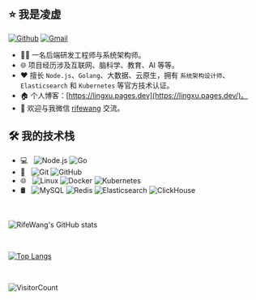 
## ⭐ 我是凌虚

[![Github](https://img.shields.io/badge/-Github-000?style=flat&logo=Github&logoColor=white)](https://github.com/RifeWang)   [![Gmail](https://img.shields.io/badge/-rifewang@gmail.com-c14438?style=flat&logo=Gmail&logoColor=white&link=mailto:rifewang@gmail.com)](mailto:rifewang@gmail.com)

- 🧑‍💻 一名后端研发工程师与系统架构师。
- 🌐 项目经历涉及互联网、脑科学、教育、AI 等等。
- ❤️ 擅长 `Node.js`、`Golang`、大数据、云原生，拥有 `系统架构设计师`、`Elasticsearch` 和 `Kubernetes` 等官方技术认证。
- 🏠 个人博客：[https://lingxu.pages.dev](https://lingxu.pages.dev/)。
- 💬 欢迎与我微信 [rifewang](./Wechat-rifewang.jpeg) 交流。

## 🛠 我的技术栈

- 💻 &#160; ![Node.js](https://img.shields.io/badge/-Node.js-333333?style=flat&logo=node.js)    ![Go](https://img.shields.io/badge/-Go-333333?style=flat&logo=Go)
- 🔧 &#160; ![Git](https://img.shields.io/badge/-Git-333333?style=flat&logo=git)    ![GitHub](https://img.shields.io/badge/-GitHub-333333?style=flat&logo=github)
- 🌐 &#160; ![Linux](https://img.shields.io/badge/-Linux-333333?style=flat&logo=Linux)  ![Docker](https://img.shields.io/badge/-Docker-333333?style=flat&logo=Docker)  ![Kubernetes](https://img.shields.io/badge/-Kubernetes-333333?style=flat&logo=Kubernetes)
- 🛢 &#160; ![MySQL](https://img.shields.io/badge/-MySQL-333333?style=flat&logo=mysql)  ![Redis](https://img.shields.io/badge/-Redis-333333?style=flat&logo=redis)  ![Elasticsearch](https://img.shields.io/badge/-Elasticsearch-333333?style=flat&logo=Elasticsearch)  ![ClickHouse](https://img.shields.io/badge/-ClickHouse-333333?style=flat&logo=ClickHouse)

<br>

![RifeWang's GitHub stats](https://github-readme-stats.vercel.app/api?username=RifeWang&show_icons=true&theme=radical)

<br>

[![Top Langs](https://github-readme-stats.vercel.app/api/top-langs/?username=RifeWang&layout=compact&hide=Java,Makefile,Objective-C)](https://github.com/RifeWang/github-readme-stats)

<br>

![VisitorCount](https://profile-counter.glitch.me/rifewang/count.svg)


